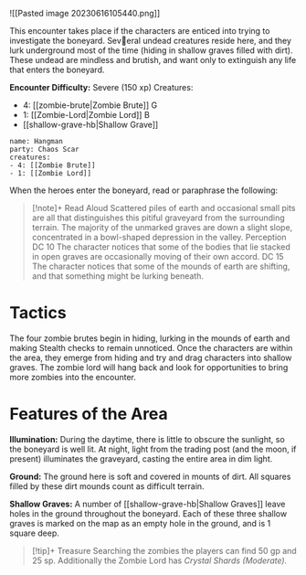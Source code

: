 ![[Pasted image 20230616105440.png]]

This encounter takes place if the characters are enticed into trying to investigate the boneyard. Several undead creatures reside here, and they lurk underground most of the time (hiding in shallow graves filled with dirt). These undead are mindless and brutish, and want only to extinguish any life that enters the boneyard. 

**Encounter Difficulty:** Severe (150 xp)
Creatures:
 - 4: [[zombie-brute|Zombie Brute]] G
 - 1:  [[Zombie-Lord|Zombie Lord]] B
 - [[shallow-grave-hb|Shallow Grave]]

```encounter
name: Hangman
party: Chaos Scar
creatures:
- 4: [[Zombie Brute]] 
- 1: [[Zombie Lord]]
```

When the heroes enter the boneyard, read or paraphrase the following: 
> [!note]+ Read Aloud
> Scattered piles of earth and occasional small pits are all that distinguishes this pitiful graveyard from the surrounding terrain. The majority of the unmarked graves are down a slight slope, concentrated in a bowl-shaped depression in the valley. 
> Perception 
> DC 10 The character notices that some of the bodies that lie stacked in open graves are occasionally moving of their own accord. 
> DC 15 The character notices that some of the mounds of earth are shifting, and that something might be lurking beneath. 

# Tactics
The four zombie brutes begin in hiding, lurking in the mounds of earth and making Stealth checks to remain unnoticed. Once the characters are within the area, they emerge from hiding and try and drag characters into shallow graves. The zombie lord will hang back and look for opportunities to bring more zombies into the encounter. 

# Features of the Area 
**Illumination:** During the daytime, there is little to obscure the sunlight, so the boneyard is well lit. At night, light from the trading post (and the moon, if present) illuminates the graveyard, casting the entire area in dim light. 

**Ground:** The ground here is soft and covered in mounts of dirt. All squares filled by these dirt mounds count as difficult terrain. 

**Shallow Graves:** A number of [[shallow-grave-hb|Shallow Graves]] leave holes in the ground throughout the boneyard. Each of these three shallow graves is marked on the map as an empty hole in the ground, and is 1 square deep.

> [!tip]+ Treasure
> Searching the zombies the players can find 50 gp and 25 sp.  Additionally the Zombie Lord has *Crystal Shards (Moderate).*

